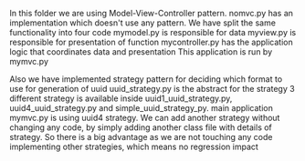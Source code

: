 In this folder we are using Model-View-Controller pattern.
nomvc.py has an implementation which doesn't use any pattern.
We have split the same functionality into four code
mymodel.py is responsible for data
myview.py is responsible for presentation of function
mycontroller.py has the application logic that coordinates data and presentation
This application is run by mymvc.py

Also we have implemented strategy pattern for deciding which format to use for generation of uuid
uuid_strategy.py is the abstract for the strategy
3 different strategy is available inside uuid1_uuid_strategy.py, uuid4_uuid_strategy.py and simple_uuid_strategy_py.
main application mymvc.py is using uuid4 strategy.
We can add another strategy without changing any code, by simply adding another class file with details of strategy.
So there is a big advantage as we are not touching any code implementing other strategies, which means no regression impact